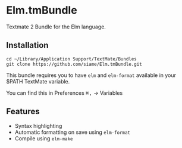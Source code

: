 # Elm.tmBundle
Textmate 2 Bundle for the Elm language.

## Installation

```
cd ~/Library/Application Support/TextMate/Bundles
git clone https://github.com/siame/Elm.tmBundle.git
```

This bundle requires you to have `elm` and `elm-format` available in your $PATH
TextMate variable.

You can find this in Preferences <kbd>⌘</kbd><kbd>,</kbd> -> Variables

## Features
* Syntax highlighting
* Automatic formatting on save using `elm-format`
* Compile using `elm-make`
